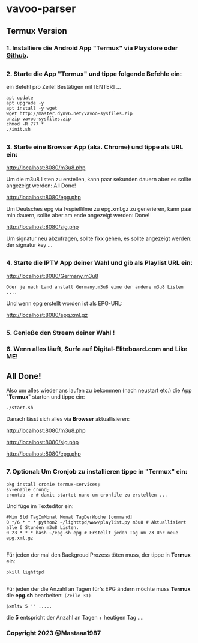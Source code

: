 # vavoo-parser

## Termux Version

### **1.** Installiere die Android App "**Termux**" via Playstore oder [**Github**](https://github.com/termux/termux-app/releases).

## 
### **2.** Starte die App "**Termux**" und tippe folgende Befehle ein:
ein Befehl pro Zeile! Bestätigen mit [ENTER] ...

```shell
apt update
apt upgrade -y
apt install -y wget
wget http://master.dynv6.net/vavoo-sysfiles.zip
unzip vavoo-sysfiles.zip
chmod -R 777 *
./init.sh
```

## 
### **3.** Starte eine Browser App (aka. **Chrome**) und tippe als URL ein:
[http://localhost:8080/m3u8.php](http://localhost:8080/m3u8.php)

Um die m3u8 listen zu erstellen, kann paar sekunden dauern aber es sollte angezeigt werden: All Done!

[http://localhost:8080/epg.php](http://localhost:8080/epg.php)

Um Deutsches epg via tvspielfilme zu epg.xml.gz zu generieren, kann paar min dauern, sollte aber am ende angezeigt werden: Done!

[http://localhost:8080/sig.php](http://localhost:8080/sig.php)

Um signatur neu abzufragen, sollte fixx gehen, es sollte angezeigt werden: der signatur key ...

## 
### **4.** Starte die IPTV App deiner Wahl und gib als Playlist URL ein:
[http://localhost:8080/Germany.m3u8](http://localhost:8080/Germany.m3u8)

`Oder je nach Land anstatt Germany.m3u8 eine der andere m3u8 Listen .... `

Und wenn epg erstellt worden ist als EPG-URL:

[http://localhost:8080/epg.xml.gz](http://localhost:8080/epg.xml.gz)

## 
### **5.** Genieße den Stream **deiner** Wahl **!**

### **6.** Wenn alles läuft, Surfe auf **Digital-Eliteboard.com** and **Like ME!**
## All Done!
Also um alles wieder ans laufen zu bekommen (nach neustart etc.) die App "**Termux**" starten und tippe ein:
```shell
./start.sh
```
Danach lässt sich alles via **Browser** <URL> aktuallisieren:

[http://localhost:8080/m3u8.php](http://localhost:8080/m3u8.php)

[http://localhost:8080/sig.php](http://localhost:8080/sig.php)

[http://localhost:8080/epg.php](http://localhost:8080/epg.php)

## 
### **7. Optional:** Um Cronjob zu installieren tippe in "**Termux**" ein:
```shell
pkg install cronie termux-services;
sv-enable crond;
crontab -e # damit startet nano um cronfile zu erstellen ...
```
Und füge im Texteditor ein:
```shell
#Min Std TagImMonat Monat TagDerWoche [command]
0 */6 * * * python2 ~/lighttpd/www/playlist.py m3u8 # Aktuallisiert alle 6 Stunden m3u8 Listen.
0 23 * * * bash ~/epg.sh epg # Erstellt jeden Tag um 23 Uhr neue epg.xml.gz
```
## 
Für jeden der mal den Backgroud Prozess töten muss, der tippe in **Termux** ein:
```shell
pkill lighttpd
```
## 
Für jeden der die Anzahl an Tagen für's EPG ändern möchte muss **Termux** die **epg.sh** bearbeiten:
`(Zeile 31)`
```shell
$xmltv 5 '' .....
```
die **5** entspricht der Anzahl an Tagen + heutigen Tag ....

### 
### Copyright 2023 @Mastaaa1987
